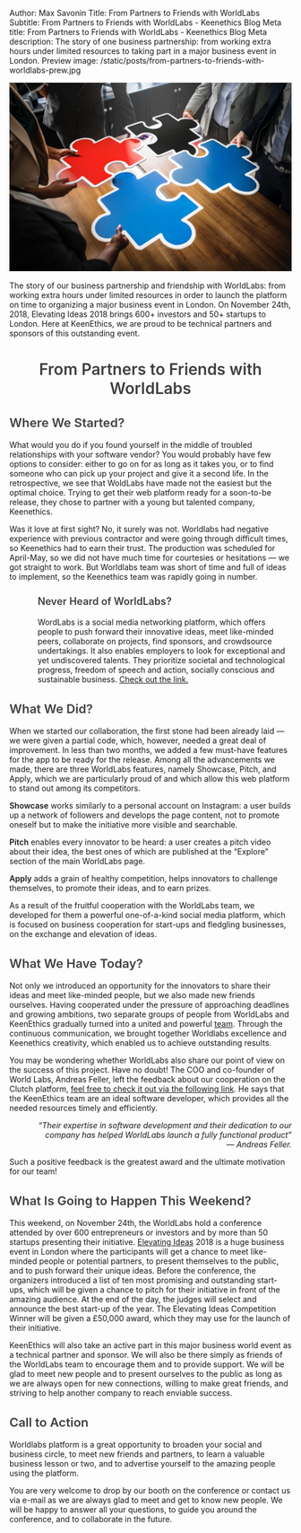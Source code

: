 Author: Max Savonin
Title: From Partners to Friends with WorldLabs
Subtitle: From Partners to Friends with WorldLabs - Keenethics Blog
Meta title: From Partners to Friends with WorldLabs - Keenethics Blog
Meta description: The story of one business partnership: from working extra hours under limited resources to taking part in a major business event in London.
Preview image: /static/posts/from-partners-to-friends-with-worldlabs-prew.jpg

![Worldlabs](/static/posts/from-partners-to-friends-with-worldlabs.jpg)



The story of our business partnership and friendship with WorldLabs: from working extra hours under limited resources in order to launch the platform on time to organizing a major business event in London. On November 24th, 2018, Elevating Ideas 2018 brings 600+ investors and 50+ startups to London. Here at KeenEthics, we are proud to be technical partners and sponsors of this outstanding event.

<div align="center">
  <h1 style="font-weight: 600; color: rgba(0,0,0,0.75)">From Partners to Friends with WorldLabs</h1>
</div>

<div>
  <h2 style="font-weight: 600; font-size: 22px; color: rgba(0,0,0,0.75)">Where We Started?</h2>
</div>

What would you do if you found yourself in the middle of troubled relationships with your software vendor? You would probably have few options to consider: either to go on for as long as it takes you, or to find someone who can pick up your project and give it a second life. In the retrospective, we see that WoldLabs have made not the easiest but the optimal choice. Trying to get their web platform ready for a soon-to-be release, they chose to partner with a young but talented company, Keenethics.

Was it love at first sight? No, it surely was not. Worldlabs had negative experience with previous contractor and were going through difficult times, so Keenethics had to earn their trust. The production was scheduled for April-May, so we did not have much time for courtesies or hesitations ― we got straight to work. But Worldlabs team was short of time and full of ideas to implement, so the Keenethics team was rapidly going in number. 

<div style="padding-left: 10%">
  <h3 style="font-weight: 600; font-size: 18px; color: rgba(0,0,0,0.75)">Never Heard of WorldLabs?</h3>
  <p>
    WordLabs is a social media networking platform, which offers people to push forward their innovative ideas, meet like-minded peers, collaborate on projects, find sponsors, and crowdsource undertakings. It also enables employers to look for exceptional and yet undiscovered talents. They prioritize societal and technological progress, freedom of speech and action, socially conscious and sustainable business.
    <a href="https://www.worldlabs.org/" target="_blank" rel="noreferrer noopener nofollow">Check out the link.</a>
  </p>
</div>

<div>
  <h2 style="font-weight: 600; font-size: 22px; color: rgba(0,0,0,0.75)">What We Did?</h2>
</div>

When we started our collaboration, the first stone had been already laid ― we were given a partial code, which, however, needed a great deal of improvement. In less than two months, we added a few must-have features for the app to be ready for the release. Among all the advancements we made, there are three WorldLabs features, namely Showcase, Pitch, and Apply, which we are particularly proud of and which allow this web platform to stand out among its competitors.

<p>
  <span style="font-weight: 600">Showcase</span> works similarly to a personal account on Instagram: a user builds up a network of followers and develops the page content, not to promote oneself but to make the initiative more visible and searchable.
</p>

<p>
  <span style="font-weight: 600">Pitch</span> enables every innovator to be heard: a user creates a pitch video about their idea, the best ones of which are published at the “Explore” section of the main WorldLabs page. 
</p>

<p>
  <span style="font-weight: 600">Apply</span> adds a grain of healthy competition, helps innovators to challenge themselves, to promote their ideas, and to earn prizes.
</p>

As a result of the fruitful cooperation with the WorldLabs team, we developed for them a powerful one-of-a-kind social media platform, which is focused on business cooperation for start-ups and fledgling businesses, on the exchange and elevation of ideas.

<div>
  <h2 style="font-weight: 600; font-size: 22px; color: rgba(0,0,0,0.75)">What We Have Today?</h2>
</div>

<p>
  Not only we introduced an opportunity for the innovators to share their ideas and meet like-minded people, but we also made new friends ourselves. Having cooperated under the pressure of approaching deadlines and growing ambitions, two separate groups of people from WorldLabs and KeenEthics gradually turned into a united and powerful <a href="https://www.worldlabs.org/team/" target="_blank" rel="noreferrer noopener nofollow">team</a>. Through the continuous communication, we brought together Worldlabs excellence and Keenethics creativity, which enabled us to achieve outstanding results.
</p>

<p>
  You may be wondering whether WorldLabs also share our point of view on the success of this project. Have no doubt! The COO and co-founder of World Labs, Andreas Feller, left the feedback about our cooperation on the Clutch platform, <a href="https://clutch.co/profile/keenethics#review-638770/" target="_blank" rel="noreferrer noopener nofollow">feel free to check it out via the following link</a>. He says that the KeenEthics team are an ideal software developer, which provides all the needed resources timely and efficiently.
</p>

<div style="max-width: 550px; margin-left: auto">
  <p style="font-style: italic; text-align: right">
    “Their expertise in software development and their dedication to our company has helped WorldLabs launch a fully functional product”<br/>
    ― Andreas Feller.
  </p>
</div>

Such a positive feedback is the greatest award and the ultimate motivation for our team!

<div>
  <h2 style="font-weight: 600; font-size: 22px; color: rgba(0,0,0,0.75)">What Is Going to Happen This Weekend?</h2>
</div>

<p>
  This weekend, on November 24th, the WorldLabs hold a conference attended by over 600 entrepreneurs or investors and by more than 50 startups presenting their initiative. <a href="https://www.worldlabs.org/competition/elevating-ideas/" target="_blank" rel="noreferrer noopener nofollow">Elevating Ideas</a> 2018 is a huge business event in London where the participants will get a chance to meet like-minded people or potential partners, to present themselves to the public, and to push forward their unique ideas. Before the conference, the organizers introduced a list of ten most promising and outstanding start-ups, which will be given a chance to pitch for their initiative in front of the amazing audience. At the end of the day, the judges will select and announce the best start-up of the year. The Elevating Ideas Competition Winner will be given a £50,000 award, which they may use for the launch of their initiative.
</p>

KeenEthics will also take an active part in this major business world event as a technical partner and sponsor. We will also be there simply as friends of the WorldLabs team to encourage them and to provide support. We will be glad to meet new people and to present ourselves to the public as long as we are always open for new connections, willing to make great friends, and striving to help another company to reach enviable success.

<div>
  <h2 style="font-weight: 600; font-size: 22px; color: rgba(0,0,0,0.75)">Call to Action</h2>
</div>

Worldlabs platform is a great opportunity to broaden your social and business circle, to meet new friends and partners, to learn a valuable business lesson or two, and to advertise yourself to the amazing people using the platform.

You are very welcome to drop by our booth on the conference or contact us via e-mail as we are always glad to meet and get to know new people. We will be happy to answer all your questions, to guide you around the conference, and to collaborate in the future.

